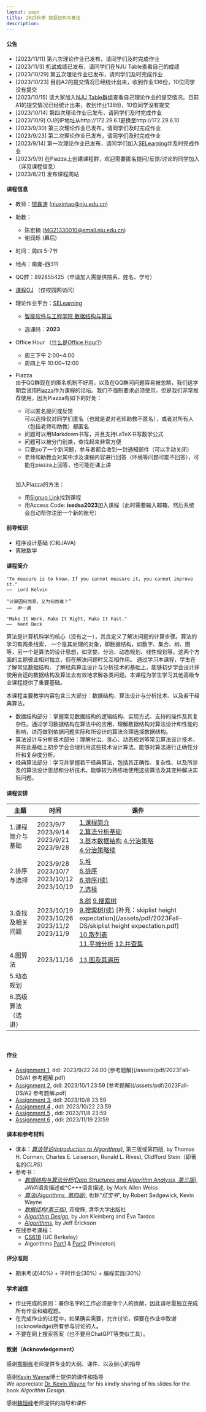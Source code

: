 ```yaml
---
layout: page
title: 2023秋季 数据结构与算法
description: 
---
```


#### 公告
- [2023/11/11] 第六次理论作业已发布，请同学们及时完成作业
- [2023/11/3] 机试成绩已发布，请同学们在NJU Table查看自己的成绩
- [2023/10/29] 第五次理论作业已发布，请同学们及时完成作业
- [2023/10/23] 目前A2的提交情况已经统计出来，收到作业136份，10位同学没有提交
- [2023/10/15] 请大家加入[NJU Table群组](https://table.nju.edu.cn/group-invite/0691abf6/)查看自己理论作业的提交情况。目前A1的提交情况已经统计出来，收到作业136份，10位同学没有提交
- [2023/10/14] 第四次理论作业已发布，请同学们及时完成作业
- [2023/10/9] OJ的IP地址从http://172.29.6.1更换至http://172.29.6.10
- [2023/9/30] 第三次理论作业已发布，请同学们及时完成作业
- [2023/9/23] 第二次理论作业已发布，请同学们及时完成作业
- [2023/9/14] 第一次理论作业已发布，请同学们加入[SELearning](https://selearning.nju.edu.cn/)并及时完成作业
- [2023/9/9] 在Piazza上创建课程群，欢迎需要匿名提问/反馈/讨论的同学加入（详见课程信息）
- [2023/8/21] 发布课程网站

#### 课程信息

- 教师：[钮鑫涛](https://niuxintao.github.io) (niuxintao@nju.edu.cn)

- 助教：
  - 陈宏楠 (MG21330010@smail.nju.edu.cn)
  - 谢润烁 (幕后)
  
- 时间：周四 5-7节

- 地点：南雍-西311

- QQ群：892855425（申请加入需提供院系、姓名、学号）

- [课程OJ](http://172.29.6.10) （仅校园网访问）

- 理论作业平台：[SELearning](https://selearning.nju.edu.cn/)

  - [智能软件与工程学院 数据结构与算法](https://selearning.nju.edu.cn/course/view.php?id=140)

  - 选课码：**2023**

- Office Hour （[什么是Office Hour?](https://lsc.cornell.edu/wp-content/uploads/2015/10/What-Are-Office-Hours.pdf)）
  - 周三下午 2:00~4:00
  - 周四上午 10:00~12:00

- Piazza<br>由于QQ群现在的匿名机制不好用，以及在QQ群问问题容易被忽略，我们这学期尝试用[Piazza](https://piazza.com/)作为课程的论坛。我们不强制要求必须使用，但是我们非常推荐使用，因为Piazza有如下的好处：
  - 可以匿名提问或反馈<br>可以选择仅对同学们匿名（也就是说对老师助教不匿名），或者对所有人（包括老师和助教）都匿名
  - 问题可以用Markdown书写，并且支持LaTeX书写数学公式
  - 问题可以被分门别类，查找起来非常方便
  - 只要po了一个新问题，参与者都会收到一封通知邮件（可以手动关闭）
  - 老师和助教会对其中涉及课程内容进行回答（环境等问题可能不回答），可能在piazza上回答，也可能在课上讲

  <br>

  加入Piazza的方法：
  - 用[Signup Link](https://piazza.com/nju.edu.cn/fall2023/90311202)找到课程
  - 用Access Code: **isedsa2023**加入课程（此时需要输入邮箱，然后系统会自动帮你注册一个新的账号）

#### 前导知识 

- 程序设计基础 (C和JAVA)
- 离散数学

#### 课程简介

```
"To measure is to know. If you cannot measure it, you cannot improve it."
——  Lord Kelvin

“计算因何而易，又为何而难？”
——  尹一通

"Make It Work, Make It Right, Make It Fast."
——  Kent Beck
```

算法是计算机科学的核心（没有之一），其良定义了解决问题的计算步骤。算法的学习有两条线索， 一个是其处理的对象，即数据结构，如数字、集合、树、图等，另一个是算法的设计思想，如贪婪、分治、动态规划、线性规划等。这两个方面的主题彼此相对独立，但在解决问题时又互相作用。 通过学习本课程，学生在了解常见数据结构、了解经典算法设计与分析技术的基础上，能够初步学会设计并使用合适的数据结构及算法去有效地求解各类问题。本课程为学生学习其他高级专业课程提供了重要基础。

本课程主要教学内容包含三大部分：数据结构、算法设计与分析技术、以及若干经典算法。

- 数据结构部分：掌握常见数据结构的逻辑结构、实现方式、支持的操作及其复杂性。通过学习数据结构在算法中的应用，理解数据结构对算法设计和性能的影响，进而做到依据问题实际和所设计的算法合理选择数据结构。
- 算法设计与分析技术部分：理解分治、贪心、动态规划等常见算法设计技术，并在此基础上初步学会合理利用这些技术设计算法。能够对算法进行正确性分析和复杂度分析。
- 经典算法部分：学习并掌握若干经典算法，包括其正确性、复杂性、以及所涉及的算法设计思想和分析技术。能够较为熟练地使用这些算法及其变种解决实际问题。


#### 课程安排

| 主题               | 时间                                                     | 课件                                                         |
| ------------------ | -------------------------------------------------------- | ------------------------------------------------------------ |
| 1.课程简介与基础   | 2023/9/7<br>2023/9/14<br />2023/9/21<br />2023/9/28      | [1.课程简介](/assets/pdf/2023Fall-DS/1.课程简介.pdf)<br>[2.算法分析基础](/assets/pdf/2023Fall-DS/2.算法分析基础.pdf)<br /> [3.基本数据结构](/assets/pdf/2023Fall-DS/3.基本数据结构.pdf)  [4.分治策略](/assets/pdf/2023Fall-DS/4.分治策略.pdf)<br /> [4.分治策略续](/assets/pdf/2023Fall-DS/4.分治策略续.pdf) |
| 2.排序与选择       | 2023/9/28<br />2023/10/7<br />2023/10/12<br />2023/10/19 | [5.堆](/assets/pdf/2023Fall-DS/5.堆.pdf)<br /> [6.排序](/assets/pdf/2023Fall-DS/6.排序.pdf)<br /> [6.排序(续)](/assets/pdf/2023Fall-DS/6.排序(续).pdf)<br /> [7.选择](/assets/pdf/2023Fall-DS/7.选择.pdf) |
| 3.查找及相关问题   | 2023/10/19<br />2023/10/26<br />2023/11/2<br />2023/11/9 | [8.树](/assets/pdf/2023Fall-DS/8.树.pdf) [9.搜索树](/assets/pdf/2023Fall-DS/9.搜索树.pdf)<br /> [9.搜索树(续)](/assets/pdf/2023Fall-DS/9.搜索树(续).pdf)  [补充：skiplist height expectation](/assets/pdf/2023Fall-DS/skiplist height expectation.pdf)<br /> [10.散列表](/assets/pdf/2023Fall-DS/10.散列表.pdf)<br /> [11.平摊分析](/assets/pdf/2023Fall-DS/11.平摊分析.pdf)  [12.并查集](/assets/pdf/2023Fall-DS/12.并查集.pdf) |
| 4.图算法           | 2023/11/16                                               | [13.图及其遍历](/assets/pdf/2023Fall-DS/13.图及其遍历.pdf)   |
| 5.动态规划         |                                                          |                                                              |
| 6.高级算法（选讲） |                                                          |                                                              |

<br>

#### 作业

- [Assignment 1](/assets/pdf/2023Fall-DS/A1.pdf), ddl: 2023/9/22 24:00  [参考题解](/assets/pdf/2023Fall-DS/A1 参考题解.pdf) 
- [Assignment 2](/assets/pdf/2023Fall-DS/A2.pdf), ddl: 2023/10/1 23:59  [参考题解](/assets/pdf/2023Fall-DS/A2 参考题解.pdf) 
- [Assignment 3](/assets/pdf/2023Fall-DS/A3.pdf), ddl: 2023/10/8 23:59
- [Assignment 4](/assets/pdf/2023Fall-DS/A4.pdf) , ddl: 2023/10/22 23:59
- [Assignment 5](/assets/pdf/2023Fall-DS/A5.pdf) , ddl: 2023/11/8 23:59
- [Assignment 6](/assets/pdf/2023Fall-DS/A6.pdf) , ddl: 2023/11/19 23:59

#### 课本和参考材料

- 课本：*[算法导论(Introduction to Algorithms)](http://mitpress.mit.edu/9780262046305/introduction-to-algorithms/)*, 第三版或第四版, by Thomas H. Cormen, Charles E. Leiserson, Ronald L. Rivest, Clidfford Stein（即著名的*CLRS*）
- 参考书：
  - *[数据结构与算法分析(Data Structures and Algorithm Analysis, 第三版)](http://users.cs.fiu.edu/~weiss/#dsaac++3)*, *JAVA*语言描述或*C++*语言描述, by Mark Allen Weiss
  - *[算法(Algorithms, 第四版)](https://algs4.cs.princeton.edu/home/)*, 也称“*红宝书*”, by Robert Sedgewick, Kevin Wayne
  - *[数据结构(第三版)](https://dsa.cs.tsinghua.edu.cn/~deng/ds/dsacpp/)*, 邓俊辉, 清华大学出版社
  - *[Algorithm Design](https://www.cs.princeton.edu/~wayne/kleinberg-tardos/)*, by Jon Kleinberg and Éva Tardos
  - *[Algorithms](https://jeffe.cs.illinois.edu/teaching/algorithms/)*, by Jeff Erickson
- 在线参考课程：
  - [CS61B](https://datastructur.es) (UC Berkeley)
  - Algorithms [Part1](https://www.coursera.org/learn/algorithms-part1) & [Part2](https://www.coursera.org/learn/algorithms-part2) (Princeton)

#### 评分准则

- 期末考试(40%) + 平时作业(30%) + 编程实践(30%)

#### 学术诚信

- 作业完成的原则：署你名字的工作必须是你个人的贡献，因此请尽量独立完成所有作业和编程题。
- 在完成作业的过程中，如果确实需要，允许讨论，但要在作业中致谢(acknowledge)所有参与讨论的人。
- 不要在网上搜索答案（也不要用ChatGPT等类似工具）。

#### 致谢（Acknowledgement）

感谢[郑朝栋](https://chaodong.me)老师提供专业的大纲、课件、以及耐心的指导

感谢[Kevin Wayne](https://www.cs.princeton.edu/~wayne/contact/)博士提供的课件和指导<br>
We appreciate [Dr. Kevin Wayne](https://www.cs.princeton.edu/~wayne/contact/) for his kindly sharing of his slides for the book *Algorithm Design*.

感谢[魏恒峰](https://hengxin.github.io)老师提供的指导和课件